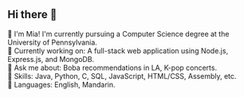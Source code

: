 ## Hi there 👋

<!--
**mia373/mia373** is a ✨ _special_ ✨ repository because its `README.md` (this file) appears on your GitHub profile.

Here are some ideas to get you started:

- 🔭 I’m currently working on ...
- 🌱 I’m currently learning ...
- 👯 I’m looking to collaborate on ...
- 🤔 I’m looking for help with ...
- 💬 Ask me about ...
- 📫 How to reach me: ...
- 😄 Pronouns: ...
- ⚡ Fun fact: ...
-->

🍉 I'm Mia! I'm currently pursuing a Computer Science degree at the University of Pennsylvania. <br/>
🍇 Currently working on: A full-stack web application using Node.js, Express.js, and MongoDB. <br/>
🍓 Ask me about: Boba recommendations in LA, K-pop concerts. <br/>
🍒 Skills: Java, Python, C, SQL, JavaScript, HTML/CSS, Assembly, etc. <br/>
🥑 Languages: English, Mandarin. <br/>
